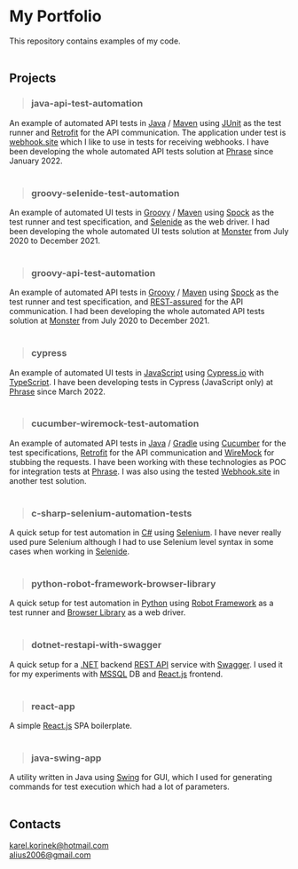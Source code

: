 # **My Portfolio**

This repository contains examples of my code.
<br />
<br />

## **Projects**

> ### **java-api-test-automation**
An example of automated API tests in <a href='https://www.java.com/'>Java</a> / <a href='https://maven.apache.org/'>Maven</a> using <a href="https://junit.org/">JUnit</a> as the test runner and <a href="https://square.github.io/retrofit/">Retrofit</a> for the API communication. The application under test is <a href="https://webhook.site/">webhook.site</a> which I like to use in tests for receiving webhooks. I have been developing the whole automated API tests solution at <a href="https://phrase.com/">Phrase</a> since January 2022.
<br />
<br />


> ### **groovy-selenide-test-automation**
An example of automated UI tests in <a href='https://groovy-lang.org/'>Groovy</a> / <a href='https://maven.apache.org/'>Maven</a> using <a href='https://spockframework.org/spock/docs/2.3/introduction.html'>Spock</a> as the test runner and test specification, and <a href='https://selenide.org/'>Selenide</a> as the web driver. I had been developing the whole automated UI tests solution at <a href='https://www.monster.com/'>Monster</a> from July 2020 to December 2021.
<br />
<br />


> ### **groovy-api-test-automation**
An example of automated API tests in <a href='https://groovy-lang.org/'>Groovy</a> / <a href='https://maven.apache.org/'>Maven</a> using <a href='https://spockframework.org/spock/docs/2.3/introduction.html'>Spock</a> as the test runner and test specification, and <a href='https://rest-assured.io/'>REST-assured</a> for the API communication. I had been developing the whole automated API tests solution at <a href='https://www.monster.com/'>Monster</a> from July 2020 to December 2021.
<br />
<br />


> ### **cypress**
An example of automated UI tests in <a href="https://www.javascript.com/">JavaScript</a> using <a href='https://docs.cypress.io/guides/overview/why-cypress'>Cypress.io</a> with <a href='https://www.typescriptlang.org/'>TypeScript</a>. I have been developing tests in Cypress (JavaScript only) at <a href='https://phrase.com/'>Phrase</a> since March 2022.
<br />
<br />


> ### **cucumber-wiremock-test-automation**
An example of automated API tests in <a href='https://www.java.com/'>Java</a> / <a href='https://gradle.org/'>Gradle</a> using <a href='https://cucumber.io/'>Cucumber</a> for the test specifications, <a href='https://square.github.io/retrofit/'>Retrofit</a> for the API communication and <a href='https://wiremock.org/'>WireMock</a> for stubbing the requests. I have been working with these technologies as POC for integration tests at <a href='https://phrase.com/'>Phrase</a>. I was also using the tested <a href='https://webhook.site/'>Webhook.site</a> in another test solution.
<br />
<br />


> ### **c-sharp-selenium-automation-tests**
A quick setup for test automation in <a href='https://learn.microsoft.com/en-us/dotnet/csharp/'>C#</a> using <a href='https://www.selenium.dev/documentation/'>Selenium</a>. I have never really used pure Selenium although I had to use Selenium level syntax in some cases when working in <a href='https://selenide.org/'>Selenide</a>.
<br />
<br />

> ### **python-robot-framework-browser-library**
A quick setup for test automation in [Python](https://www.python.org/) using [Robot Framework](https://robotframework.org/) as a test runner and
[Browser Library](https://robotframework-browser.org/) as a web driver.
<br />
<br />

> ### **dotnet-restapi-with-swagger**
A quick setup for a <a href='https://dotnet.microsoft.com/'>.NET</a> backend <a href='https://restfulapi.net/'>REST API</a> service with <a href='https://swagger.io/'>Swagger</a>. I used it for my experiments with <a href='https://www.microsoft.com/en-us/sql-server/sql-server-downloads'>MSSQL</a> DB and <a href='https://reactjs.org/'>React.js</a> frontend.
<br />
<br />


> ### **react-app**
A simple <a href='https://reactjs.org/'>React.js</a> SPA boilerplate.
<br />
<br />


> ### **java-swing-app**
A utility written in Java using <a href='https://docs.oracle.com/javase/tutorial/uiswing/'>Swing</a> for GUI, which I used for generating commands for test execution which had a lot of parameters.
<br />
<br />


## **Contacts**
karel.korinek@hotmail.com <br />
alius2006@gmail.com